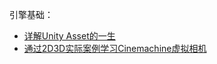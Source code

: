 引擎基础：

- [详解Unity Asset的一生](https://www.bilibili.com/video/BV1Wv41167i2)
- [通过2D3D实际案例学习Cinemachine虚拟相机](https://www.bilibili.com/video/BV1oa4y1s7gg)

